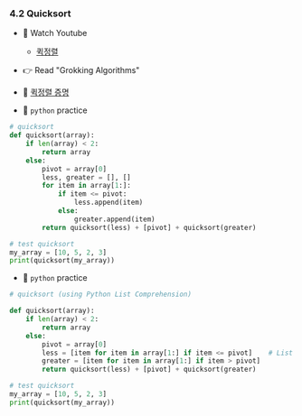 ### 4.2 Quicksort


- 🍒 Watch Youtube
    - [퀵정렬](https://www.youtube.com/watch?v=wjuMjuBvSss)
    


- 👉 Read "Grokking Algorithms"


- 🍑 [퀵정렬 증명](https://ko.wikipedia.org/wiki/%ED%80%B5_%EC%A0%95%EB%A0%AC)


- 🐍 `python` practice

```python
# quicksort
def quicksort(array):
    if len(array) < 2:
        return array
    else:
        pivot = array[0]
        less, greater = [], []
        for item in array[1:]:
            if item <= pivot:
                less.append(item)
            else:
                greater.append(item)
        return quicksort(less) + [pivot] + quicksort(greater)

# test quicksort
my_array = [10, 5, 2, 3]
print(quicksort(my_array))
```


- 🐍 `python` practice

```python
# quicksort (using Python List Comprehension)

def quicksort(array):
    if len(array) < 2:
        return array
    else:
        pivot = array[0]
        less = [item for item in array[1:] if item <= pivot]    # List Comprehension
        greater = [item for item in array[1:] if item > pivot]
        return quicksort(less) + [pivot] + quicksort(greater)

# test quicksort
my_array = [10, 5, 2, 3]
print(quicksort(my_array))
```
